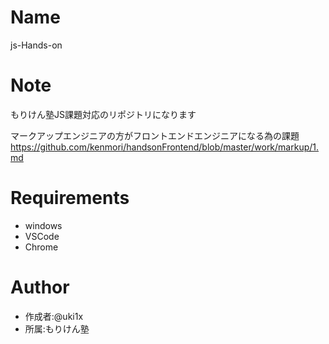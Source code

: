 # Name

js-Hands-on

# Note

もりけん塾JS課題対応のリポジトリになります

マークアップエンジニアの方がフロントエンドエンジニアになる為の課題
https://github.com/kenmori/handsonFrontend/blob/master/work/markup/1.md

# Requirements
- windows
- VSCode
- Chrome

# Author

* 作成者:@uki1x
* 所属:もりけん塾